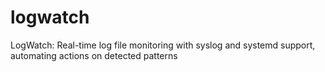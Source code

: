 # logwatch
LogWatch: Real-time log file monitoring with syslog and systemd support, automating actions on detected patterns

